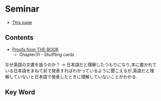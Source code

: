 <!-- ================================================================================ -->
<!-- ==========================  mathjax  =========================================== -->
<script type="text/x-mathjax-config">
  MathJax.Hub.Config({
    tex2jax: {
      inlineMath: [ ['$','$'], ["\\(","\\)"] ],
      processEscapes: true
    }
  });
</script>
<!--
  Mathjax inline mode not rendering - TeX - LaTeX Stack Exchange
  https://tex.stackexchange.com/questions/27633/mathjax-inline-mode-not-rendering
-->

<script type="text/javascript" async
  src="https://cdnjs.cloudflare.com/ajax/libs/mathjax/2.7.5/MathJax.js?config=TeX-MML-AM_CHTML">
</script>
<!-- ================================================================================ -->


# Seminar

- [This page](./index.html)


## Contents
- [Proofs from THE BOOK](https://www.springer.com/gp/book/9783662572641)
  - Chapter31 - Shuffling cards


なぜ英語の文書を扱うのか？
-> 日本語だと理解したつもりになり,本に書かれている日本語をまねて前で発表すればわかっているように聞こえるが,英語だと理解していないと日本語で発表したときに理解していないことがわかる.

## Key Word



